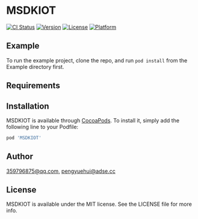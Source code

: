 # MSDKIOT

[![CI Status](https://img.shields.io/travis/359796875@qq.com/MSDKIOT.svg?style=flat)](https://travis-ci.org/359796875@qq.com/MSDKIOT)
[![Version](https://img.shields.io/cocoapods/v/MSDKIOT.svg?style=flat)](https://cocoapods.org/pods/MSDKIOT)
[![License](https://img.shields.io/cocoapods/l/MSDKIOT.svg?style=flat)](https://cocoapods.org/pods/MSDKIOT)
[![Platform](https://img.shields.io/cocoapods/p/MSDKIOT.svg?style=flat)](https://cocoapods.org/pods/MSDKIOT)

## Example

To run the example project, clone the repo, and run `pod install` from the Example directory first.

## Requirements

## Installation

MSDKIOT is available through [CocoaPods](https://cocoapods.org). To install
it, simply add the following line to your Podfile:

```ruby
pod 'MSDKIOT'
```

## Author

359796875@qq.com, pengyuehui@adse.cc

## License

MSDKIOT is available under the MIT license. See the LICENSE file for more info.
